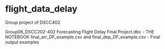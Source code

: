 # flight_data_delay
Group project of DSCC402

Group06_DSCC202-402 Forecasting Flight Delay Final Project.dbc - THE NOTEBOOK
final_arr_DF_example.csv and final_dep_DF_example.csv - Final output examples
